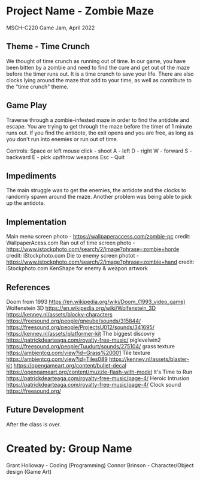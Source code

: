 # Project Name - Zombie Maze
MSCH-C220 Game Jam, April 2022

## Theme - Time Crunch
We thought of time crunch as running out of time. In our game, you have been bitten by a zombie and need to find the cure and get out of the maze before the timer runs out. It is a time crunch to save your life. There are also clocks lying around the maze that add to your time, as well as contribute to the "time crunch" theme.

## Game Play
Traverse through a zombie-infested maze in order to find the antidote and escape. You are trying to get through the maze before the timer of 1 minute runs out. If you find the antidote, the exit opens and you are free, as long as you don't run into enemies or run out of time. 

Controls:
Space or left mouse click - shoot
A - left
D - right
W - forward
S - backward
E - pick up/throw weapons
Esc - Quit

## Impediments
The main struggle was to get the enemies, the antidote and the clocks to randomly spawn around the maze. Another problem was being able to pick up the antidote. 

## Implementation
Main menu screen photo - https://wallpaperaccess.com/zombie-pc credit: WallpaperAcess.com
Ran out of time screen photo - https://www.istockphoto.com/search/2/image?phrase=zombie+horde credit: iStockphoto.com
Die to enemy screen photot - https://www.istockphoto.com/search/2/image?phrase=zombie+hand credit: iStockphoto.com
KenShape for enemy & weapon artwork

## References
Doom from 1993 https://en.wikipedia.org/wiki/Doom_(1993_video_game)
Wolfenstein 3D https://en.wikipedia.org/wiki/Wolfenstein_3D
https://kenney.nl/assets/blocky-characters
https://freesound.org/people/gneube/sounds/315844/
https://freesound.org/people/ProjectsU012/sounds/341695/
https://kenney.nl/assets/platformer-kit
The biggest discovry https://patrickdearteaga.com/royalty-free-music/
piglevelwin2 https://freesound.org/people/Tuudurt/sounds/275104/
grass texture https://ambientcg.com/view?id=Grass%20001
Tile texture https://ambientcg.com/view?id=Tiles089
https://kenney.nl/assets/blaster-kit
https://opengameart.org/content/bullet-decal
https://opengameart.org/content/muzzle-flash-with-model
It's Time to Run https://patrickdearteaga.com/royalty-free-music/page-4/
Heroic Intrusion https://patrickdearteaga.com/royalty-free-music/page-4/
Clock sound https://freesound.org/ 

## Future Development
After the class is over. 

# Created by: Group Name
Grant Holloway - Coding (Programming)
Connor Brinson - Character/Object design (Game Art)
